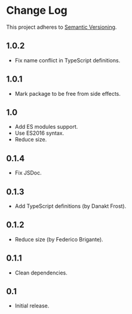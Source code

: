 # Change Log
This project adheres to [Semantic Versioning](http://semver.org/).

## 1.0.2
* Fix name conflict in TypeScript definitions.

## 1.0.1
* Mark package to be free from side effects.

## 1.0
* Add ES modules support.
* Use ES2016 syntax.
* Reduce size.

## 0.1.4
* Fix JSDoc.

## 0.1.3
* Add TypeScript definitions (by Danakt Frost).

## 0.1.2
* Reduce size (by Federico Brigante).

## 0.1.1
* Clean dependencies.

## 0.1
* Initial release.

